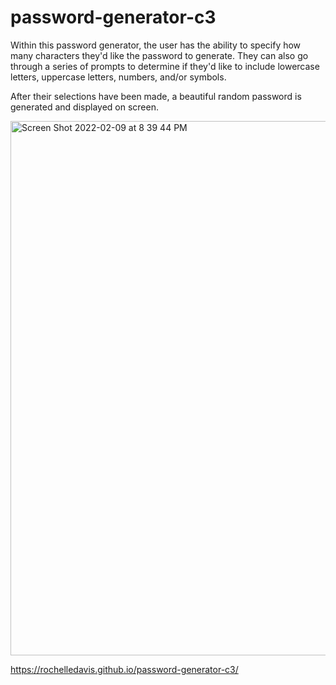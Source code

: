 # password-generator-c3

Within this password generator, the user has the ability to specify how many characters they'd like the password to generate. They can also go through a series of prompts to determine if they'd like to include lowercase letters, uppercase letters, numbers, and/or symbols. 

After their selections have been made, a beautiful random password is generated and displayed on screen. 

<img width="855" alt="Screen Shot 2022-02-09 at 8 39 44 PM" src="https://user-images.githubusercontent.com/96760168/153332801-54c37b11-6583-4bb9-9d81-142f4552f56c.png">

https://rochelledavis.github.io/password-generator-c3/

